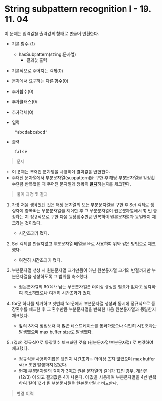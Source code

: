 # String subpattern recognition I - 19. 11. 04

이 문제는 입력값을 출력값의 형태로 만들어 반환한다.

- 기본 함수 (1)
  - hasSubpattern(string:문자열)
    - 결과값 출력
- 기본적으로 주어지는 객체(0)
- 문제에서 요구하는 다른 함수(0)
- 추가함수(0)
- 추가클래스(0)
- 추가객체(0)

- 입력
  <pre> "abcdabcabcd" </pre>
 
- 출력
  <pre> false </pre>

> 문제
  - 이 문제는 주어진 문자열을 사용하여 결과값을 반환한다.
  - 주어진 문자열에서 부분문자열(subpattern)을 구한 후 해당 부분문자열을 일정횟수만큼 반복했을 때 주어진 문자열과 정확히 <b><u>일치</u></b>하는지를 체크한다.

> 풀이 과정 및 결과
1) 가장 처음 생각했던 것은 해당 문자열의 모든 부분문자열을 구한 후 Set 객체로 생성하여 중복되는   부분문자열을 제거한 후 그 부분문자열이 원본문자열에서 몇 번 등장하는 지 정규식으로 구한 다음 등장횟수만큼 반복하여 원본문자열과 동일한지 체크하는 것이었다.
     - 시간초과가 떴다.

2) Set 객체를 만들지않고 부분문자열 배열을 바로 사용하여 위와 같은 방법으로 체크했다.
    - 여전히 시간초과가 떴다.

3) 부분문자열 생성 시 원분문자열 크기만큼이 아닌 원본문자열 크기의 반절까지만 부분문자열을 생성하도록 그 범위를 축소했다.
    - 원본문자열의 50%가 넘는 부분문자열은 더이상 생성할 필요가 없다고 생각하여 축소하였으나 여전히 시간초과가 떴다.

4) for문 하나를 제거하고 첫번째 for문에서 부분문자열 생성과 동시에 정규식으로 등장횟수를 체크한 후 그 횟수만큼 부분문자열을 반복한 다음 원본문자열과 동일한지 체크했다.
    - 앞의 3가지 방법보다 더 많은 테스트케이스를 통과하였으나 여전히 시간초과는 발생했으며 max buffer size도 발생했다.

5) (결과) 정규식으로 등장횟수 체크하던 것을 (원분문자열/부분문자열) 로 변경하여 체크했다.
    - 정규식을 사용하지않은 탓인지 시간초과는 더이상 뜨지 않았으며 max buffer size 또한 발생하지 않았다.
    - 현재 부분문자열의 길이가 3이고 원본 문자열의 길이가 12인 경우, 계산은 (12/3) 이 되고 결과값은 4가 나온다. 이 값을 사용하여 부분문자열을 4번 반복하여 길이 12가 된 부분문자열을 원본문자열과 비교한다.


>변경 이력
